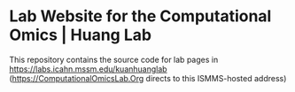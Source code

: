 # Lab Website for the Computational Omics | Huang Lab
This repository contains the source code for lab pages in https://labs.icahn.mssm.edu/kuanhuanglab (https://ComputationalOmicsLab.Org directs to this ISMMS-hosted address)
